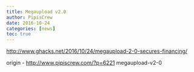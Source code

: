 ```yaml
---
title: Megaupload v2.0
author: PipisCrew
date: 2016-10-24
categories: [news]
toc: true
---
```


http://www.ghacks.net/2016/10/24/megaupload-2-0-secures-financing/

origin - http://www.pipiscrew.com/?p=6221 megaupload-v2-0